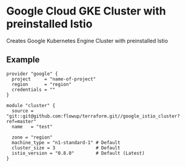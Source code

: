 # Google Cloud GKE Cluster with preinstalled Istio

Creates Google Kubernetes Engine Cluster with preinstalled Istio

## Example

```
provider "google" {
  project     = "name-of-project"
  region      = "region"
  credentials = ""
}

module "cluster" {
  source = "git::git@github.com:flowup/terraform.git//google_istio_cluster?ref=master"
  name   = "test"
  
  zone = "region"
  machine_type = "n1-standard-1" # Default
  cluster_size = 3               # Default
  istio_version = "0.8.0"        # Default (Latest)
}
```